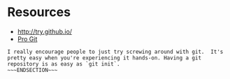 <!SLIDE bullets>
# Resources #

* http://try.github.io/
* [Pro Git](https://git-scm.com/book/en/v2)

~~~SECTION:notes~~~
I really encourage people to just try screwing around with git.  It's
pretty easy when you're experiencing it hands-on. Having a git
repository is as easy as `git init`.
~~~ENDSECTION~~~
